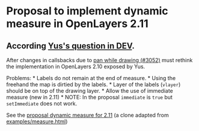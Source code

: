 Proposal to implement dynamic measure in OpenLayers 2.11 
========================================================

According [**Yus's question in DEV**](http://osgeo-org.1803224.n2.nabble.com/Adding-Segment-Length-to-Path-tc7029815.html).
---------------------

After changes in callsbacks due to [pan while drawing (#3052)](http://trac.osgeo.org/openlayers/ticket/3052) must rethink the implementation in OpenLayers 2.10 exposed by Yus.

Problems:
    * Labels do not remain at the end of measure.
    * Using the freehand the map is dirtied by the labels.
    * Layer of the labels (`vlayer`) should be on top of the drawing layer.
    * Allow the use of immediate measure (new in 2.11) 
      * NOTE: In the proposal `immediate` is `true` but `setImmediate` does not work.

See the [proposal dynamic measure for 2.11](http://jorix.github.com/OL-DynamicMeasure/examples/measure-dynamic.html) (a clone adapted from [examples/measure.html](http://www.openlayers.org/dev/examples/measure.html))
